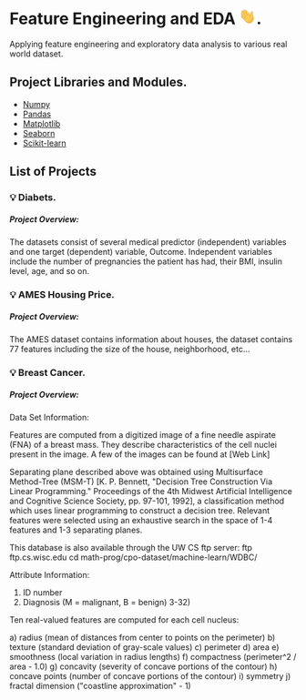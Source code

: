 # Feature Engineering and EDA <img src="https://raw.githubusercontent.com/ABSphreak/ABSphreak/master/gifs/Hi.gif" width="30px">.

Applying feature engineering and exploratory data analysis to various real world dataset.


## Project Libraries and Modules.

* [Numpy](https://numpy.org/doc/stable/index.html)
* [Pandas](https://pandas.pydata.org/)
* [Matplotlib](https://matplotlib.org/)
* [Seaborn](https://seaborn.pydata.org/)
* [Scikit-learn](https://scikit-learn.org/stable/)

## List of Projects

### 💡 Diabets.

##### Project Overview:

The datasets consist of several medical predictor (independent) variables and one target (dependent) variable, Outcome. Independent variables include the number of pregnancies the patient has had, their BMI, insulin level, age, and so on.

### 💡 AMES Housing Price.

##### Project Overview:

The AMES dataset contains information about houses, the dataset contains 77 features including the size of the house, neighborhood, etc...

### 💡 Breast Cancer.

##### Project Overview:

Data Set Information:

Features are computed from a digitized image of a fine needle aspirate (FNA) of a breast mass. They describe characteristics of the cell nuclei present in the image. A few of the images can be found at [Web Link]

Separating plane described above was obtained using Multisurface Method-Tree (MSM-T) [K. P. Bennett, "Decision Tree Construction Via Linear Programming." Proceedings of the 4th Midwest Artificial Intelligence and Cognitive Science Society, pp. 97-101, 1992], a classification method which uses linear programming to construct a decision tree. Relevant features were selected using an exhaustive search in the space of 1-4 features and 1-3 separating planes.

This database is also available through the UW CS ftp server:
ftp ftp.cs.wisc.edu
cd math-prog/cpo-dataset/machine-learn/WDBC/

Attribute Information:

1) ID number
2) Diagnosis (M = malignant, B = benign)
3-32)

Ten real-valued features are computed for each cell nucleus:

a) radius (mean of distances from center to points on the perimeter)
b) texture (standard deviation of gray-scale values)
c) perimeter
d) area
e) smoothness (local variation in radius lengths)
f) compactness (perimeter^2 / area - 1.0)
g) concavity (severity of concave portions of the contour)
h) concave points (number of concave portions of the contour)
i) symmetry
j) fractal dimension ("coastline approximation" - 1)

